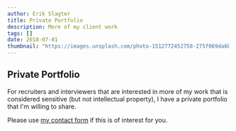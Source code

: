 ```yaml
---
author: Erik Slagter
title: Private Portfolio
description: More of my client work
tags: []
date: 2018-07-01
thumbnail: "https://images.unsplash.com/photo-1512772452758-275f069da6bf?ixlib=rb-4.0.3&ixid=MnwxMjA3fDB8MHxwaG90by1wYWdlfHx8fGVufDB8fHx8&auto=format&fit=crop&w=1000&q=80"
---
```


## Private Portfolio

For recruiters and interviewers that are interested in more of my work that is considered sensitive (but not intellectual property), I have a private portfolio that I'm willing to share.

Please use [my contact form](/contact) if this is of interest for you.
